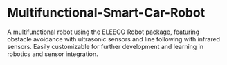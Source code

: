 # Multifunctional-Smart-Car-Robot
A multifunctional robot using the ELEEGO Robot package, featuring obstacle avoidance with ultrasonic sensors and line following with infrared sensors. Easily customizable for further development and learning in robotics and sensor integration.
